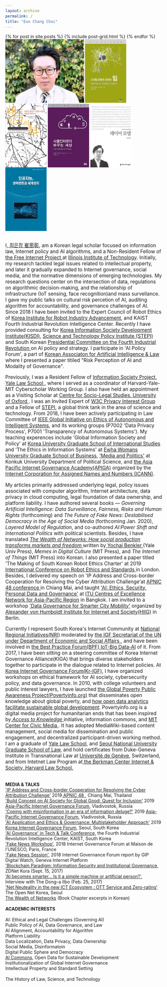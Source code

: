 ```yaml
---
layout: archive
permalink: /
title: "Eun Chang Choi"
---
```

<body bottommargin="0">
<div class="tiles">
{% for post in site.posts %}
	{% include post-grid.html %}
{% endfor %}
</div><!-- /.tiles -->
<div style="width:98%">
<div>
<img style="height:200px" src="images/profile.jpg">
 <a href="https://mitpress.mit.edu/books/memes-digital-culture"><img style="vertical-align:top;height:200px;width:130px;" src="images/book1.png"></a>
 <a href="http://www.benkler.org/Benkler_Wealth_Of_Networks.pdf"><img style="vertical-align:top;height:200px;width:130px;" src="images/book2.jpg"></a>
 <a href="http://www.kyobobook.co.kr/product/detailViewKor.laf?ejkGb=KOR&mallGb=KOR&barcode=9788946062726&orderClick=LAH&Kc="><img style="vertical-align:top;height:200px;width:130px;" src="images/book3.jpg"></a>
 <a href="http://www.kyobobook.co.kr/product/detailViewKor.laf?barcode=9791130437002&orderClick=357"><img style="vertical-align:top;height:200px;width:130px;" src="images/book4.jpg"></a> <a href="http://www.kyobobook.co.kr/product/detailViewKor.laf?ejkGb=KOR&mallGb=KOR&barcode=9788964361436&orderClick=LAH&Kc="><img style="vertical-align:top;height:200px;width:130px;" src="images/book5.jpg"> </a>
 <br>
 <br>
<p style="font-size:1.1em">I,<a href="https://igf2019.sched.com/eunchangchoi"> 최은창 崔恩彰</a>,
am a Korean legal scholar focused on information law, Internet policy and AI algorithms, and a Non-Resident Fellow of<a href="https://thefreeinternetproject.org/"> the Free Internet Project </a> at <a href="https://web.iit.edu/">Illinois Institute of Technology</a>. Initially, my research tackled legal issues related to intellectual property, and later it gradually expanded to Internet governance, social media, and the normative dimensions of emerging technologies. My research questions center on the intersection of data, regulations on algorithmic decision-making, and the relationship of infrastructure (IoT sensing, face recognition)and mass survellance. I gave my public talks on cultural risk percetion of AI, auditing algorithm for accountability, and governance challenges of AI. Since 2018 I have been invited to the Expert Council of Robot Ethics of <a href="https://www.k-robot.org/"> Korea Institute for Robot Industry Advancement</a>, and KAIST Fourth Industrial Revolution Intelligence Center. Recently I have provided consulting for <a href="https://www.kisdi.re.kr/"> Korea Information Society Development Institute(KISDI)</a>, <a href="http://www.stepi.re.kr/eng"> Science and Technology Policy Institute (STEPI)</a> and South Korean <a href="https://www.4th-ir.go.kr"> Presidential Committee on the Fourth Industrial Revolution </a> on AI policy and strategy. I participate in 'AI Policy Forum', a part of <a href="http://kaail.or.kr"> Korean Associaton for Artificial Intelligence & Law</a> where I presented a paper titiled "Risk Perception of AI and Modality of Governance".
  <p style="font-size:1.1em"> Previously, I was a Resident Fellow of <a href="https://law.yale.edu/isp"> Information Society Project, Yale Law School </a>, where I served as a coordinator of Harvard-Yale-MIT Cyberscholar Working Group. I also have held an appointment as a Visiting Scholar at <a href="https://www.law.ox.ac.uk/centres-institutes/centre-socio-legal-studies"> Centre for Socio-Legal Studies, University of Oxford </a>. I was an Invited Expert of <a href="https://www.w3.org/2011/07/privacy-ig-charter"> W3C Privacy Interest Group</a> and a Fellow of <a href="http://www.stepi.re.kr/eng"> STEPI</a>, a global think tank in the area of science and technology. From 2018, I have been actively participating in Law Committee of <a href="https://ethicsinaction.ieee.org/">IEEE Global Initiative on Ethics of Autonomous and Intelligent Systems</a>, and its working groups (P7002 'Data Privacy Process', P7001 'Transparency of Autonomous Systems'). My teaching experences include 'Global Information Society and Policy' at <a href="https://gsis.korea.ac.kr"> Korea University Graduate School of International Studies</a> and 'The Ethics in Information Systems' at <a href="http://biz.ewha.ac.kr/eng/"> Ewha Womans University Graduate School of Business</a>, <a href="https://www.facebook.com/Politics.Media"> 'Media and Politics'</a> at Konkuk University Department of Political Science, and <a href="https://community.icann.org/display/GSEAPAC/APIGA+2019"> the Asia Pacific Internet Governance Academy(APIGA)</a> organized by the  <a href="https://www.icann.org"> Internet Corporation for Assigned Names and Numbers (ICANN)</a>.</p> 
<p style="font-size:1.1em"> My articles primarily addressed underlying legal, policy issues associated with computer algorithm, Internet architecture, data privacy in cloud computing, legal foundation of data ownership, and platform liability. I have authored several books — <i> Governing Artificial Intelligence: Data Surveillance, Fairness, Risks and Human Rights </i> (forthcoming) and<i> The Future of Fake News: Destabilised Democracy in the Age of Social Media </i>(forthcoming Jan. 2020), <i>Layered Model of Regulation</i>, and co-authored <i> AI:Power Shift and International Politics</i> with political scientists. Besides, I have translated <a href="https://cyber.harvard.edu/wealth_of_networks/Main_Page"> <i> The Wealth of Networks: How social production transforms markets and freedom </i></a> written by<a href="https://hls.harvard.edu/faculty/directory/10071/Benkler"> Yochai Benkler </a>(Yale Univ Press),<i> Memes in Digital Culture </i>(MIT Press), and <i> The Internet of Things</i> (MIT Press) into Korean. I also presented a paper titled 'The Making of South Korean Robot Ethics Charter' at 2019 <a href="https://www.icres2019.org/"> International Conference on Robot Ethics and Standards </a> in London. Besides, I delivered my speech on 'IP Address and Cross-border Cooperation for Resolving the Cyber Attribution Challenge'at <a href="https://conference.apnic.net/48/program/schedule/#/day/6"> APNIC 48 conference </a> in Chiang Mai, and taught <a href=" https://www.itu.int/en/ITU-D/Regional-Presence/AsiaPacific/SiteAssets/Pages/Events/2019/Artificial-Intelligence-Overview-and-Applications/%5bITU%20CoE%5d%20AI%20Ethics%2c%20Security%2c%20Personal%20Data_Choi%20Sept%2017%202019.pdf">'AI: Ethics, Security, Personal Data and Governance'</a> at <a href="https://www.itu.int/en/ITU-D/Regional-Presence/AsiaPacific/Pages/Events/2019/Artificial-Intelligence-Overview-and-Applications.aspx"> ITU Centres of Excellence Network for Asia-Pacific Region</a> in Bangkok. I am invited to a workshop <a href= "https://www.intgovforum.org/multilingual/content/igf-2019-ws-182-data-governance-for-smarter-city-mobility">'Data Governance for Smarter City Mobility'</a> organized by <a href= "https://www.hiig.de/en/project/data-governance/"> Alexander von Humboldt Institute for Internet and Society(HIIG)</a> in Berlin.<br>
   </p>  <p style="font-size:1.1em"> 
Currently I represent South Korea's Internet Community at <a href="http://www.intgovforum.org/multilingual/content/igf-regional-and-national-initiatives"> National Regional Initiatives(NRI)</a> moderated by <a href="http://intgovforum.org/multilingual/"> the IGF Secretariat of the UN under Department of Economic and Social Affairs </a>, and have been involved in <a href="http://www.intgovforum.org/multilingual/content/bpf-internet-of-things-iot-big-data-and-artificial-intelligence-ai-2018">the Best Practice Forum(BPF) IoT-Big Data-AI</a> of it. From 2017, I have been sitting on a steering committee of Korea Internet Governance Alliance(KIGA) that brings diverse stakeholders together to participate in the dialogue related to Internet policies. At<a href="http://krigf.kr"> Korea Internet Governance Forum(Kr-IGF)</a>, I have organized workshops on ethical framework for AI society, cybersecurity policy, and data governance. In 2010, with college volunteers and public interest lawyers, I have launched <a href="http://www.povertyinfo.org"> the Global Poverty Public Awareness Project(Povertyinfo.org)</a> that disseminates open knowledge about global poverty, and <a href="http://www.un.org/en/sections/issues-depth/big-data-sustainable-development/index.html"> how open data analytics facilitate sustainable global development</a>. Povertyinfo.org is a digital media project for humanitarian ends that has been inspired by<a href="https://law.yale.edu/isp/about/initiatives/access-knowledge"> <i> Access to Knowledge</i> </a> initiative, information commons, and <a href= "https://civic.mit.edu/"> MIT Center for Civic Media </a>. It has adopted MediaWiki-based content management, social media for dissemination and public engagement, and decentralized participant-driven working method. I am a graduate of <a href="https://law.yale.edu/"> Yale Law School</a>, and <a href="http://law.snu.ac.kr/index_en.php"> Seoul National University Graduate School of Law,</a> and hold certificates from Duke-Geneva Institute in Transnational Law at <a href="https://www.unige.ch/droit/en/international//"> Université de Genève</a>, Switzerland, and from Intetnet Law Program at<a href="https://www.cyber.harvard.edu/"> the Berkman Center Internet & Society, Harvard Law School.</a> <br>
   <br>   

 <strong> MEDIA & TALKS </strong> <br> 
<a href="https://youtu.be/uRsC_ypHGCg?t=1336">'IP Address and Cross-border Cooperation for Resolving the Cyber Attribution Challenge'</a> 2019<a href="https://conference.apnic.net/48/program/schedule/#/day/6/cooperation-sig"> APNIC 48 </a>, Chiang Mai, Thailand<br>
<a href="https://www.ftp.asia/index.php/s/tLZWIWMG1Qp7oA0">'Build Concept on AI Society for Global Good: Quest for Inclusion'</a> 2019 <a href="https://2019.aprigf.asia/prog"> Asia-Pacific Internet Governance Forum</a>, Vladivostok, Russia <br>
 <a href="https://www.ftp.asia/index.php/s/HGkuD3YVUBssKrP">'Coping with misinformation in an era of information deluge?'</a> 2019 <a href="https://2019.aprigf.asia/prog"> Asia-Pacific Internet Governance Forum</a>, Vladivostok, Russia <br>
 <a href="https://youtu.be/92cmsMv6xhQ?t=451">'AI Application and Ethics & Governance: Multistakeholder Approach'</a> 2019 <a href="http://krigf.kr/"> Korea Internet Governance Forum</a>, Seoul, South Korea <br>
  <a href="https://www.kaist.ac.kr/_prog/_board/?mode=V&no=96361&code=kaist_news&site_dvs_cd=kr&menu_dvs_cd=&list_typ=B&skey=&sval=&smonth=&site_dvs=&GotoPage=1"> 'AI Governance' in Tech & Talk Conference,</a> the Fourth Industrial Revolution Intelligence Center, KAIST, South Korea <br>
  <a href="https://www.youtube.com/watch?v=quo1DLyitf8&feature=youtu.be&t=1004">'Fake News Workshop'</a>, 2018 Internet Governance Forum at Maison de l'UNESCO, Paris, France <br>
  <a href="https://dig.watch/sessions/session-fakenews">'Fake News Session'</a>, 2018 Internet Governance Forum report by GIP Digital Watch, Geneva Internet Platform <br>
  <a href="http://www.zdnet.co.kr/view/?no=20170915172456&from=Mobile">'Blockchain Paradigm: Information Security and Institutional Governance, </a> ZDNet Kora (Sept. 15, 2017)<br>
 <a href="www.donga.com/news/article/all/20170225/83056178/1">'AI becomes smarter… Is it a simple machine or artificial person?'</a>,  Interview with The Dong-a Ilbo (Feb. 25, 2017)<br>
 <a href="https://opennet.or.kr/wp-content/uploads/2015/08/발표자료-Net-Neutrality-OTT-Zero-ratinghandout-2015812-.pdf"> 'Net Neuteality in the new ICT Ecosystem : OTT Service and Zero-rating'</a> The Open Net Korea, Seoul<br>
  <a href="http://wealthofnetworks.kr"> The Wealth of Networks</a> (Book Chapter excerpts in Korean)
    <br> 
    <br> 
  <strong> ACADEMIC INTERESTS </strong> <br>   
   AI: Ethical and Legal Challenges (Governing AI)<br>
   Public Policy of AI, Data Governance, and Law <br>
   AI Alignment, Accountability for Algorithm <br>
   Platform Liability <br>
   Data Localization, Data Privacy, Data Ownership <br>
   Social Media, Disinformatoin <br>
   Digital Public Sphere and Democracy <br> 
  <a href="http://news.itu.int/introducing-ai-commons/">AI Commons,</a> Open Data for Sustainable Development <br> 
   Institutionalization of Global Internet Governance <br>
   Intellectual Property and Standard Setting<br>  
   The History of Law, Science, and Technology <br>  
    <br> 

